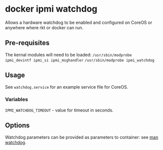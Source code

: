# docker ipmi watchdog

Allows a hardware watchdog to be enabled and configured on CoreOS or anywhere
where rkt or docker can run.

## Pre-requisites

The kernal modules will need to be loaded:
`/usr/sbin/modprobe ipmi_devintf ipmi_si ipmi_msghandler`
`/usr/sbin/modprobe ipmi_watchdog`

## Usage

See `watchdog.service` for an example service file for CoreOS.

### Variables

`IPMI_WATCHDOG_TIMEOUT` - value for timeout in seconds.

## Options

Watchdog parameters can be provided as parameters to container: see [man watchdog](https://linux.die.net/man/8/watchdog).
